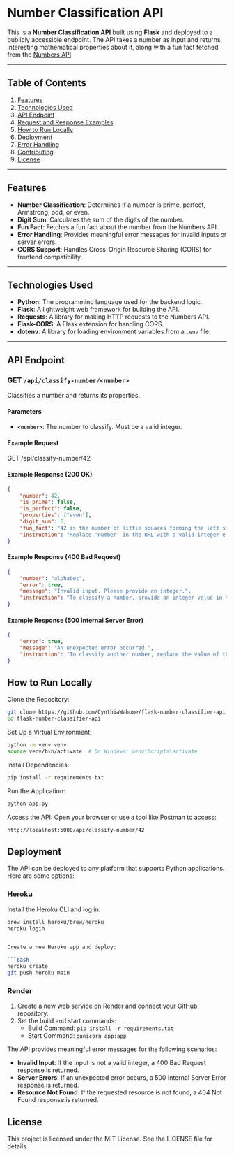 # Number Classification API

This is a **Number Classification API** built using **Flask** and deployed to a publicly accessible endpoint. The API takes a number as input and returns interesting mathematical properties about it, along with a fun fact fetched from the [Numbers API](http://numbersapi.com/).

---

## Table of Contents
1. [Features](#features)
2. [Technologies Used](#technologies-used)
3. [API Endpoint](#api-endpoint)
4. [Request and Response Examples](#request-and-response-examples)
5. [How to Run Locally](#how-to-run-locally)
6. [Deployment](#deployment)
7. [Error Handling](#error-handling)
8. [Contributing](#contributing)
9. [License](#license)

---

## Features
- **Number Classification**: Determines if a number is prime, perfect, Armstrong, odd, or even.
- **Digit Sum**: Calculates the sum of the digits of the number.
- **Fun Fact**: Fetches a fun fact about the number from the Numbers API.
- **Error Handling**: Provides meaningful error messages for invalid inputs or server errors.
- **CORS Support**: Handles Cross-Origin Resource Sharing (CORS) for frontend compatibility.

---

## Technologies Used
- **Python**: The programming language used for the backend logic.
- **Flask**: A lightweight web framework for building the API.
- **Requests**: A library for making HTTP requests to the Numbers API.
- **Flask-CORS**: A Flask extension for handling CORS.
- **dotenv**: A library for loading environment variables from a `.env` file.

---

## API Endpoint
### **GET `/api/classify-number/<number>`**
Classifies a number and returns its properties.

#### Parameters
- **`<number>`**: The number to classify. Must be a valid integer.

#### Example Request
GET /api/classify-number/42

#### Example Response (200 OK)
```json
{
    "number": 42,
    "is_prime": false,
    "is_perfect": false,
    "properties": ["even"],
    "digit_sum": 6,
    "fun_fact": "42 is the number of little squares forming the left side trail of Microsoft's Windows 98 logo.",
    "instruction": "Replace 'number' in the URL with a valid integer e.g. /api/classify-number/42"
}
```

#### Example Response (400 Bad Request)
```json
{
    "number": "alphabet",
    "error": true,
    "message": "Invalid input. Please provide an integer.",
    "instruction": "To classify a number, provide an integer value in the URL, e.g., /api/classify-number/42"
}
```

#### Example Response (500 Internal Server Error)
```json
{
    "error": true,
    "message": "An unexpected error occurred.",
    "instruction": "To classify another number, replace the value of the 'number' parameter in the URL, e.g., /api/classify-number/42"
}
```
## How to Run Locally
Clone the Repository:

```bash
git clone https://github.com/CynthiaWahome/flask-number-classifier-api.git
cd flask-number-classifier-api
```
Set Up a Virtual Environment:

```bash
python -m venv venv
source venv/bin/activate  # On Windows: venv\Scripts\activate
```
Install Dependencies:

```bash
pip install -r requirements.txt
```
Run the Application:

```bash
python app.py
```
Access the API:
Open your browser or use a tool like Postman to access:

```bash
http://localhost:5000/api/classify-number/42
```
## Deployment
The API can be deployed to any platform that supports Python applications. Here are some options:

### Heroku
Install the Heroku CLI and log in:

```bash
brew install heroku/brew/heroku
heroku login


Create a new Heroku app and deploy:

```bash
heroku create
git push heroku main
```

### Render
1. Create a new web service on Render and connect your GitHub repository.
2. Set the build and start commands:
    - Build Command: `pip install -r requirements.txt`
    - Start Command: `gunicorn app:app`


The API provides meaningful error messages for the following scenarios:

- **Invalid Input**: If the input is not a valid integer, a 400 Bad Request response is returned.
- **Server Errors**: If an unexpected error occurs, a 500 Internal Server Error response is returned.
- **Resource Not Found**: If the requested resource is not found, a 404 Not Found response is returned.

## License
This project is licensed under the MIT License. See the LICENSE file for details.



